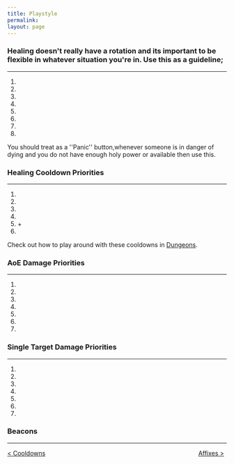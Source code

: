 ```yaml
---
title: Playstyle
permalink: 
layout: page
---
```


### Healing doesn't really have a rotation and its important to be flexible in whatever situation you're in. Use this as a guideline;

---
1.
2.
3.
4.
5.
6.
7.
8.

You should treat <a href="https://www.wowhead.com/spell=183998/light-of-the-martyr" data-wowhead="spell=183998"></a> as a ''Panic'' button,whenever someone is in danger of dying and you do not have enough holy power or <a href="https://www.wowhead.com/spell=20473/holy-shock" data-wowhead="spell=20473"></a> available then use this.

### Healing Cooldown Priorities

---

1. <a href="https://www.wowhead.com/spell=304971/divine-toll" data-wowhead="spell=304971"></a>
2. <a href="https://www.wowhead.com/spell=66011/avenging-wrath" data-wowhead="spell=66011"></a>
3. <a href="https://www.wowhead.com/spell=105809/holy-avenger" data-wowhead="spell=105809"></a>
4. <a href="https://www.wowhead.com/spell=317929/aura-mastery" data-wowhead="spell=317929"></a>
5. <a href="https://www.wowhead.com/spell=642/divine-shield" data-wowhead="spell=642"></a> + <a href="https://www.wowhead.com/spell=6940/blessing-of-sacrifice" data-wowhead="spell=6940"></a>
6. <a href="https://www.wowhead.com/spell=633/lay-on-hands" data-wowhead="spell=633"></a>

Check out how to play around with these cooldowns in [Dungeons](/M+/dungeons).

### AoE Damage Priorities

---

1.
2.
3.
4.
5.
6.
7.

### Single Target Damage Priorities

---

1.
2.
3.
4.
5.
6.
7.


### Beacons

---



<div>
<div style="text-align:left;display: inline-block;width: 49%;">
<a href="/M+/cooldowns"> < Cooldowns</a>
</div>
<div style="text-align:right;display: inline-block;width: 49%;">
<a href="/M+/affixes"> Affixes ></a>
</div>
</div>
